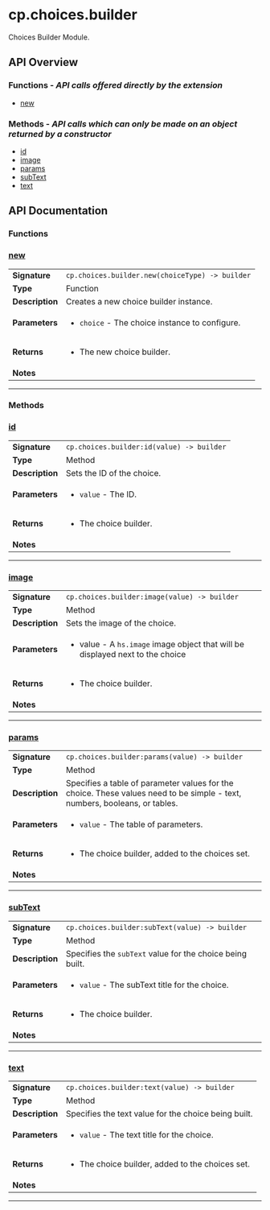 # cp.choices.builder

Choices Builder Module.

## API Overview
### **Functions** - _API calls offered directly by the extension_
 * [new](#new)

### **Methods** - _API calls which can only be made on an object returned by a constructor_
 * [id](#id)
 * [image](#image)
 * [params](#params)
 * [subText](#subtext)
 * [text](#text)


## API Documentation

### Functions


### [new](#new)

|                                             |                                                                                     |
| --------------------------------------------|-------------------------------------------------------------------------------------|
| **Signature**                               | `cp.choices.builder.new(choiceType) -> builder`                                                                    |
| **Type**                                    | Function                                                                     |
| **Description**                             | Creates a new choice builder instance.                                                                     |
| **Parameters**                              | <ul><li>`choice`	- The choice instance to configure.</li></ul> |
| **Returns**                                 | <ul><li>The new choice builder.</li></ul>          |
| **Notes**                                   | <ul></ul>                |

---
### Methods


### [id](#id)

|                                             |                                                                                     |
| --------------------------------------------|-------------------------------------------------------------------------------------|
| **Signature**                               | `cp.choices.builder:id(value) -> builder`                                                                    |
| **Type**                                    | Method                                                                     |
| **Description**                             | Sets the ID of the choice.                                                                     |
| **Parameters**                              | <ul><li>`value` - The ID.</li></ul> |
| **Returns**                                 | <ul><li>The choice builder.</li></ul>          |
| **Notes**                                   | <ul></ul>                |

---

### [image](#image)

|                                             |                                                                                     |
| --------------------------------------------|-------------------------------------------------------------------------------------|
| **Signature**                               | `cp.choices.builder:image(value) -> builder`                                                                    |
| **Type**                                    | Method                                                                     |
| **Description**                             | Sets the image of the choice.                                                                     |
| **Parameters**                              | <ul><li>value - A `hs.image` image object that will be displayed next to the choice</li></ul> |
| **Returns**                                 | <ul><li>The choice builder.</li></ul>          |
| **Notes**                                   | <ul></ul>                |

---

### [params](#params)

|                                             |                                                                                     |
| --------------------------------------------|-------------------------------------------------------------------------------------|
| **Signature**                               | `cp.choices.builder:params(value) -> builder`                                                                    |
| **Type**                                    | Method                                                                     |
| **Description**                             | Specifies a table of parameter values for the choice. These values need to be simple - text, numbers, booleans, or tables.                                                                     |
| **Parameters**                              | <ul><li>`value`	- The table of parameters.</li></ul> |
| **Returns**                                 | <ul><li>The choice builder, added to the choices set.</li></ul>          |
| **Notes**                                   | <ul></ul>                |

---

### [subText](#subtext)

|                                             |                                                                                     |
| --------------------------------------------|-------------------------------------------------------------------------------------|
| **Signature**                               | `cp.choices.builder:subText(value) -> builder`                                                                    |
| **Type**                                    | Method                                                                     |
| **Description**                             | Specifies the `subText` value for the choice being built.                                                                     |
| **Parameters**                              | <ul><li>`value`	- The subText title for the choice.</li></ul> |
| **Returns**                                 | <ul><li>The choice builder.</li></ul>          |
| **Notes**                                   | <ul></ul>                |

---

### [text](#text)

|                                             |                                                                                     |
| --------------------------------------------|-------------------------------------------------------------------------------------|
| **Signature**                               | `cp.choices.builder:text(value) -> builder`                                                                    |
| **Type**                                    | Method                                                                     |
| **Description**                             | Specifies the text value for the choice being built.                                                                     |
| **Parameters**                              | <ul><li>`value`	- The text title for the choice.</li></ul> |
| **Returns**                                 | <ul><li>The choice builder, added to the choices set.</li></ul>          |
| **Notes**                                   | <ul></ul>                |

---
